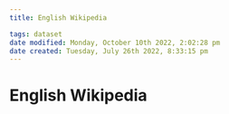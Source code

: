 ```yaml
---
title: English Wikipedia

tags: dataset 
date modified: Monday, October 10th 2022, 2:02:28 pm
date created: Tuesday, July 26th 2022, 8:33:15 pm
---
```


# English Wikipedia



